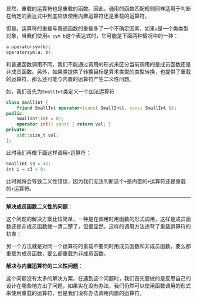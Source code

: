 显然，重载的运算符也是重载的函数。因此，通用的函数匹配规则同样适用于判断在给定的表达式中到底应该使用内置运算符还是重载的运算符。

但是，运算符的重载与普通函数的重载多了一个不确定因素，如果`a`是一个类类型对象，当我们使用`a sym b`这个表达式时，它可能是下面两种情况中的一种：

```c++
a.operatorsym(b);
operatorsym(a, b);
```

和普通函数调用不同，我们不能通过调用的形式来区分当前调用的是成员函数还是非成员函数。另外，如果类提供了转换目标是算术类型的类型转换，也提供了重载的运算符，那么还可能与内置的运算符产生二义性问题。

如，我们首先为`SmallInt`类定义一个加法运算符：

```c++
class SmallInt {
    friend SmallInt operator+(const SmallInt&, const SmallInt &);
public:
    SmallInt(int = 0);
    operator int() const { return val; }
private:
    std::size_t val;
};
```

此时我们再像下面这样调用`+`运算符：

```c++
SmallInt s3 = 42;
int i = s3 + 0;
```

此时就将会导致二义性错误，因为我们无法判断这个`+`是内置的`+`运算符还是重载的`+`运算符。

****

**解决成员函数二义性的问题**：

这个问题的解决方案比较简单，一种是在调用时用函数的形式调用，这样是成员函数还是非成员函数就一清二楚了，但很显然，这样的调用方法违背了重载运算符的初衷；

另一个方法就是对同一个运算符的重载不要同时用成员函数和非成员函数，要么都重载为成员函数，要么都重载为非成员函数。

**解决与内置运算符的二义性问题**：

这个问题没有太多的解决方案，在遇到这个问题时，我们首先要做的是反思自己的设计在哪些地方出了问题，如果实在没有办法，我们仍然可以使用函数调用的形式来使用重载的运算符，但是我们没有办法调用内置的运算符。